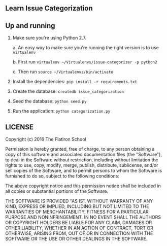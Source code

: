 Learn Issue Categorization
---

## Up and running

1. Make sure you're using Python 2.7.

   a. An easy way to make sure you're running the right version is to use
       `virtualenv`

   b. First run `virtualenv ~/Virtualenvs/issue-categorizer -p python2`

   c. Then run `source ~/Virtualenvs/bin/activate`
2. Install the dependencies: `pip install -r requirements.txt`
3. Create the database: `createdb issue_categorization`
4. Seed the database: `python seed.py`
5. Run the application: `python categorization.py`

## LICENSE

Copyright (c) 2016 The Flatiron School

Permission is hereby granted, free of charge, to any person obtaining a copy of this software and associated documentation files (the "Software"), to deal in the Software without restriction, including without limitation the rights to use, copy, modify, merge, publish, distribute, sublicense, and/or sell copies of the Software, and to permit persons to whom the Software is furnished to do so, subject to the following conditions:

The above copyright notice and this permission notice shall be included in all copies or substantial portions of the Software.

THE SOFTWARE IS PROVIDED "AS IS", WITHOUT WARRANTY OF ANY KIND, EXPRESS OR IMPLIED, INCLUDING BUT NOT LIMITED TO THE WARRANTIES OF MERCHANTABILITY, FITNESS FOR A PARTICULAR PURPOSE AND NONINFRINGEMENT. IN NO EVENT SHALL THE AUTHORS OR COPYRIGHT HOLDERS BE LIABLE FOR ANY CLAIM, DAMAGES OR OTHER LIABILITY, WHETHER IN AN ACTION OF CONTRACT, TORT OR OTHERWISE, ARISING FROM, OUT OF OR IN CONNECTION WITH THE SOFTWARE OR THE USE OR OTHER DEALINGS IN THE SOFTWARE.

